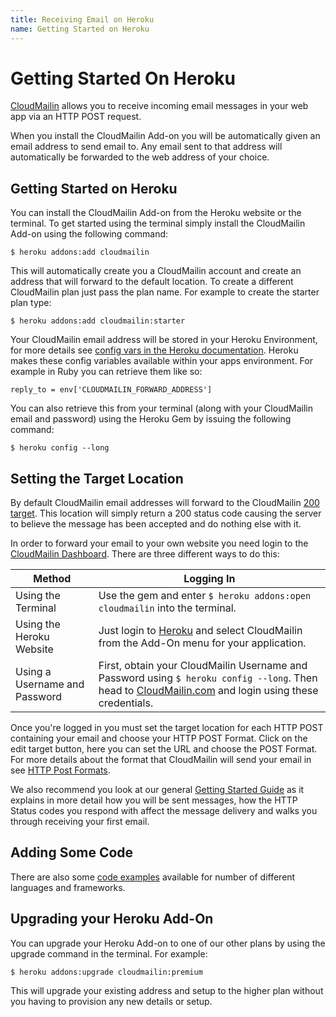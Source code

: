 ```yaml
---
title: Receiving Email on Heroku
name: Getting Started on Heroku
---
```


# Getting Started On Heroku

[CloudMailin](http://www.cloudmailin.com) allows you to receive incoming email messages in your web app via an HTTP POST request.

When you install the CloudMailin Add-on you will be automatically given an email address to send email to. Any email sent to that address will automatically be forwarded to the web address of your choice.

## Getting Started on Heroku

You can install the CloudMailin Add-on from the Heroku website or the terminal. To get started using the terminal simply install the CloudMailin Add-on using the following command:

    $ heroku addons:add cloudmailin
    
This will automatically create you a CloudMailin account and create an address that will forward to the default location. To create a different CloudMailin plan just pass the plan name. For example to create the starter plan type:

    $ heroku addons:add cloudmailin:starter

Your CloudMailin email address will be stored in your Heroku Environment, for more details see [config vars in the Heroku documentation](https://devcenter.heroku.com/articles/config-vars). Heroku makes these config variables available within your apps environment. For example in Ruby you can retrieve them like so:

    reply_to = env['CLOUDMAILIN_FORWARD_ADDRESS']

You can also retrieve this from your terminal (along with your CloudMailin email and password) using the Heroku Gem by issuing the following command:

    $ heroku config --long

## Setting the Target Location

By default CloudMailin email addresses will forward to the CloudMailin [200 target](http://www.cloudmailin.com/target/200). This location will simply return a 200 status code causing the server to believe the message has been accepted and do nothing else with it.

In order to forward your email to your own website you need login to the [CloudMailin Dashboard](http://www.cloudmailin.com). There are three different ways to do this:

| Method                          | Logging In                                                                            |
|---------------------------------|---------------------------------------------------------------------------------------|
| Using the Terminal              | Use the gem and enter `$ heroku addons:open cloudmailin` into the terminal.           |
| Using the Heroku Website        | Just login to [Heroku](http://heroku.com) and select CloudMailin from the Add-On menu for your application. |
| Using a Username and Password   | First, obtain your CloudMailin Username and Password using `$ heroku config --long`. Then head to  [CloudMailin.com](http://www.cloudmailin.com) and login using these credentials. |

Once you're logged in you must set the target location for each HTTP POST containing your email and choose your HTTP POST Format. Click on the edit target button, here you can set the URL and choose the POST Format. For more details about the format that CloudMailin will send your email in see [HTTP Post Formats](/http_post_formats/).

We also recommend you look at our general [Getting Started Guide](/getting_started/) as it explains in more detail how you will be sent messages, how the HTTP Status codes you respond with affect the message delivery and walks you through receiving your first email.

## Adding Some Code

There are also some [code examples](/receiving_email/examples/) available for number of different languages and frameworks.

## Upgrading your Heroku Add-On

You can upgrade your Heroku Add-on to one of our other plans by using the upgrade command in the terminal. For example:

    $ heroku addons:upgrade cloudmailin:premium

This will upgrade your existing address and setup to the higher plan without you having to provision any new details or setup.


